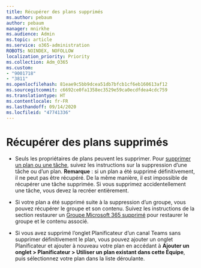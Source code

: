 ```yaml
---
title: Récupérer des plans supprimés
ms.author: pebaum
author: pebaum
manager: mnirkhe
ms.audience: Admin
ms.topic: article
ms.service: o365-administration
ROBOTS: NOINDEX, NOFOLLOW
localization_priority: Priority
ms.collection: Adm_O365
ms.custom:
- "9001718"
- "3811"
ms.openlocfilehash: 81eae9c5bb9dcea51db7bfcb1cf6eb160613af12
ms.sourcegitcommit: c6692ce0fa1358ec3529e59ca0ecdfdea4cdc759
ms.translationtype: HT
ms.contentlocale: fr-FR
ms.lasthandoff: 09/14/2020
ms.locfileid: "47741336"
---
```

# <a name="recover-deleted-plans"></a>Récupérer des plans supprimés

- Seuls les propriétaires de plans peuvent les supprimer. Pour [supprimer un plan ou une tâche](https://support.microsoft.com/office/39e10e78-13f0-446d-94cd-9e562648497a.), suivez les instructions sur la suppression d’une tâche ou d’un plan.  **Remarque** : si un plan a été supprimé définitivement, il ne peut pas être récupéré. De la même manière, il est impossible de récupérer une tâche supprimée. Si vous supprimez accidentellement une tâche, vous devez la recréer entièrement.

- Si votre plan a été supprimé suite à la suppression d’un groupe, vous pouvez récupérer le groupe et son contenu. Suivez les instructions de la section restaurer un [Groupe Microsoft 365 supprimé](https://docs.microsoft.com/microsoft-365/admin/create-groups/restore-deleted-group?view=o365-worldwide) pour restaurer le groupe et le contenu associé.

- Si vous avez supprimé l’onglet Planificateur d’un canal Teams sans supprimer définitivement le plan, vous pouvez ajouter un onglet Planificateur et ajouter à nouveau votre plan en accédant à **Ajouter un onglet > Planificateur > Utiliser un plan existant dans cette Équipe**, puis sélectionnez votre plan dans la liste déroulante.
